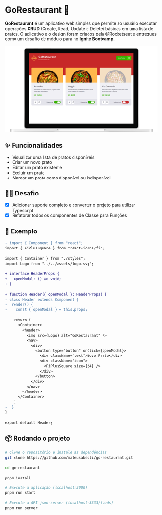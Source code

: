 # GoRestaurant 🍕

**GoRestaurant** é um aplicativo web simples que permite ao usuário executar operações **CRUD** (Create, Read, Update e Delete) básicas em uma lista de pratos. O aplicativo e o design foram criados pela @Rocketseat e entregues como um desafio de módulo para no **Ignite Bootcamp**.

![](.github/app-demo.png)

## ✨ Funcionalidades

- Visualizar uma lista de pratos disponíveis
- Criar um novo prato
- Editar um prato existente
- Excluir um prato
- Marcar um prato como disponível ou indisponível

## 👨‍💻 Desafio

- [x] Adicionar suporte completo e converter o projeto para utilizar Typescript
- [x] Refatorar todos os componentes de Classe para Funções

## 👀 Exemplo

```diff
- import { Component } from "react";
import { FiPlusSquare } from "react-icons/fi";

import { Container } from "./styles";
import Logo from "../../assets/logo.svg";

+ interface HeaderProps {
+   openModal: () => void;
+ }

+ function Header({ openModal }: HeaderProps) {
- class Header extends Component {
-  render() {
-    const { openModal } = this.props;

    return (
      <Container>
        <header>
          <img src={Logo} alt="GoRestaurant" />
          <nav>
            <div>
              <button type="button" onClick={openModal}>
                <div className="text">Novo Prato</div>
                <div className="icon">
                  <FiPlusSquare size={24} />
                </div>
              </button>
            </div>
          </nav>
        </header>
      </Container>
    )
-  }
}

export default Header;
```

## 📦 Rodando o projeto

```bash
# Clone o repositório e instale as dependências
git clone https://github.com/mateusabelli/go-restaurant.git

cd go-restaurant

pnpm install
```

```bash
# Execute a aplicação (localhost:3000)
pnpm run start

# Execute a API json-server (localhost:3333/foods)
pnpm run server
```
